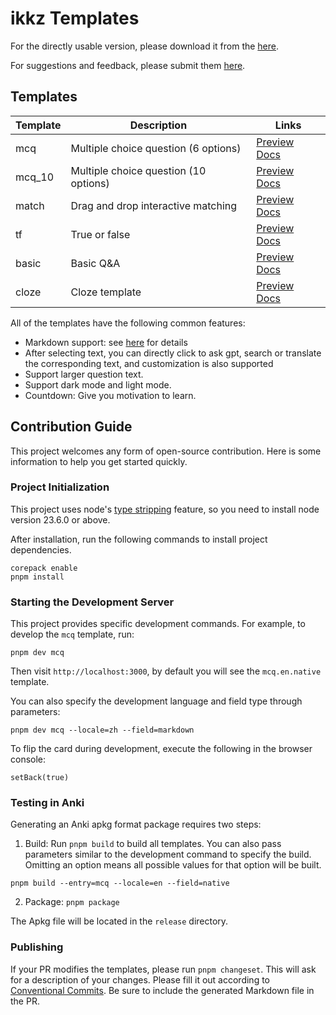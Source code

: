 # ikkz Templates

For the directly usable version, please download it from the [here](https://template.ikkz.fun).

For suggestions and feedback, please submit them [here](https://github.com/ikkz/anki-template/issues).

## Templates

| Template | Description                           | Links                                                                                                         |
| -------- | ------------------------------------- | ------------------------------------------------------------------------------------------------------------- |
| mcq      | Multiple choice question (6 options)  | [Preview](https://template.ikkz.fun/?template=mcq.en.native) [Docs](https://template.ikkz.fun/docs/mcq)       |
| mcq_10   | Multiple choice question (10 options) | [Preview](https://template.ikkz.fun/?template=mcq_10.en.native) [Docs](https://template.ikkz.fun/docs/mcq_10) |
| match    | Drag and drop interactive matching    | [Preview](https://template.ikkz.fun/?template=match.en.native) [Docs](https://template.ikkz.fun/docs/match)   |
| tf       | True or false                         | [Preview](https://template.ikkz.fun/?template=tf.en.native) [Docs](https://template.ikkz.fun/docs/tf)         |
| basic    | Basic Q&A                             | [Preview](https://template.ikkz.fun/?template=basic.en.native) [Docs](https://template.ikkz.fun/docs/basic)   |
| cloze    | Cloze template                        | [Preview](https://template.ikkz.fun/?template=cloze.en.native) [Docs](https://template.ikkz.fun/docs/cloze)   |

All of the templates have the following common features:

- Markdown support: see [here](https://template.ikkz.fun/docs/markdown) for details
- After selecting text, you can directly click to ask gpt, search or translate the corresponding text, and customization is also supported
- Support larger question text.
- Support dark mode and light mode.
- Countdown: Give you motivation to learn.

## Contribution Guide

This project welcomes any form of open-source contribution. Here is some information to help you get started quickly.

### Project Initialization

This project uses node's [type stripping](https://nodejs.org/en/learn/typescript/run-natively) feature, so you need to install node version 23.6.0 or above.

After installation, run the following commands to install project dependencies.

```
corepack enable
pnpm install
```

### Starting the Development Server

This project provides specific development commands. For example, to develop the `mcq` template, run:

```
pnpm dev mcq
```

Then visit `http://localhost:3000`, by default you will see the `mcq.en.native` template.

You can also specify the development language and field type through parameters:

```
pnpm dev mcq --locale=zh --field=markdown
```

To flip the card during development, execute the following in the browser console:

```
setBack(true)
```

### Testing in Anki

Generating an Anki apkg format package requires two steps:
1. Build: Run `pnpm build` to build all templates. You can also pass parameters similar to the development command to specify the build. Omitting an option means all possible values for that option will be built.

```
pnpm build --entry=mcq --locale=en --field=native
```

2. Package: `pnpm package`

The Apkg file will be located in the `release` directory.

### Publishing

If your PR modifies the templates, please run `pnpm changeset`. This will ask for a description of your changes. Please fill it out according to [Conventional Commits](https://www.conventionalcommits.org/en/v1.0.0/). Be sure to include the generated Markdown file in the PR.
